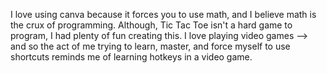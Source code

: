 I love using canva because it forces you to use math, and I believe math is the crux of programming. Although, Tic Tac Toe isn't a hard game to program, I had plenty of fun creating this. I love playing video games -->
and so the act of me trying to learn, master, and force myself to use shortcuts reminds me of learning hotkeys in a video game.
